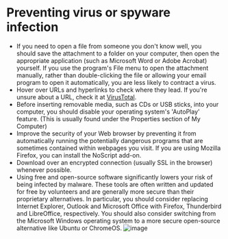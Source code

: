 [Title]: # (Preventing virus or spyware infection)
[Order]: # (1)

# Preventing virus or spyware infection

*   If you need to open a file from someone you don't know well, you should save the attachment to a folder on your computer, then open the appropriate application (such as Microsoft Word or Adobe Acrobat) yourself. If you use the program's File menu to open the attachment manually, rather than double-clicking the file or allowing your email program to open it automatically, you are less likely to contract a virus.
*   Hover over URLs and hyperlinks to check where they lead. If you're unsure about a URL, check it at [VirusTotal](https://www.virustotal.com/#url).
*   Before inserting removable media, such as CDs or USB sticks, into your computer, you should disable your operating system's 'AutoPlay' feature. (This is usually found under the Properties section of My Computer)
*   Improve the security of your Web browser by preventing it from automatically running the potentially dangerous programs that are sometimes contained within webpages you visit. If you are using Mozilla Firefox, you can install the NoScript add-on.
*   Download over an encrypted connection (usually SSL in the browser) whenever possible.
*   Using free and open-source software significantly lowers your risk of being infected by malware. These tools are often written and updated for free by volunteers and are generally more secure than their proprietary alternatives. In particular, you should consider replacing Internet Explorer, Outlook and Microsoft Office with Firefox, Thunderbird and LibreOffice, respectively. You should also consider switching from the Microsoft Windows operating system to a more secure open-source alternative like Ubuntu or ChromeOS.
![image](malware_adv2.png)